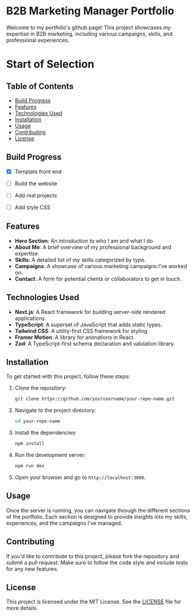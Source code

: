 # B2B Marketing Manager Portfolio

Welcome to my portfolio's github page! This project showcases my expertise in B2B marketing, including various campaigns, skills, and professional experiences.

# Start of Selection
## Table of Contents

- [Build Progress](#build-progress)
- [Features](#features)
- [Technologies Used](#technologies-used)
- [Installation](#installation)
- [Usage](#usage)
- [Contributing](#contributing)
- [License](#license)


## Build Progress
- [X] Template front end
- [ ] Build the website
- [ ] Add real projects
- [ ] Add style CSS


## Features

- **Hero Section**: An introduction to who I am and what I do.
- **About Me**: A brief overview of my professional background and expertise.
- **Skills**: A detailed list of my skills categorized by type.
- **Campaigns**: A showcase of various marketing campaigns I've worked on.
- **Contact**: A form for potential clients or collaborators to get in touch.

## Technologies Used

- **Next.js**: A React framework for building server-side rendered applications.
- **TypeScript**: A superset of JavaScript that adds static types.
- **Tailwind CSS**: A utility-first CSS framework for styling.
- **Framer Motion**: A library for animations in React.
- **Zod**: A TypeScript-first schema declaration and validation library.

## Installation

To get started with this project, follow these steps:

1. Clone the repository:
   ```bash
   git clone https://github.com/yourusername/your-repo-name.git
   ```

2. Navigate to the project directory:
   ```bash
   cd your-repo-name
   ```

3. Install the dependencies:
   ```bash
   npm install
   ```

4. Run the development server:
   ```bash
   npm run dev
   ```

5. Open your browser and go to `http://localhost:3000`.

## Usage

Once the server is running, you can navigate through the different sections of the portfolio. Each section is designed to provide insights into my skills, experiences, and the campaigns I've managed.

## Contributing

If you'd like to contribute to this project, please fork the repository and submit a pull request. Make sure to follow the code style and include tests for any new features.

## License

This project is licensed under the MIT License. See the [LICENSE](LICENSE) file for more details.
